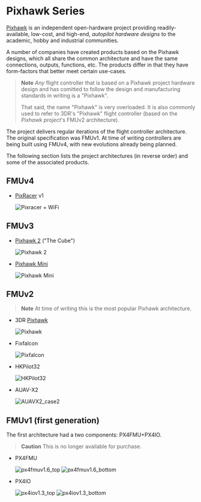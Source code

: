 # Pixhawk Series

[Pixhawk](https://pixhawk.org/) is an independent open-hardware project providing readily-available, low-cost, and high-end, *autopilot 
hardware designs* to the academic, hobby and industrial communities. 

A number of companies have created products based on the Pixhawk designs, 
which all share the common architecture and have the same connections, outputs, functions, etc. 
The products differ in that they have form-factors that better meet certain use-cases.

> **Note** *Any* flight controller that is based on a Pixhawk project hardware design and has comitted to follow the design and manufacturing standards in writing is a "Pixhawk".
>
>  That said, the name "Pixhawk" is very overloaded. It is also commonly used to 
  refer to 3DR's "Pixhawk" flight controller (based on the *Pixhawk project*'s 
  FMUv2 architecture). 

The project delivers regular iterations of the flight controller architecture. The original
specification was FMUv1. At time of writing controllers are being built using FMUv4, 
with new evolutions already being planned.

The following section lists the project architectures (in reverse order) and some of the associated 
products.

## FMUv4

- [PixRacer](pixracer.md) v1

  ![Pixracer + WiFi](../../images/pixracer_wifi.jpg)

## FMUv3

- [Pixhawk 2](https://pixhawk.org/modules/pixhawk2) ("The Cube")

  ![Pixhawk 2](../../images/pixhawk2_cube_hero.jpg)
  
- [Pixhawk Mini](pixhawk_mini.md)

  ![Pixhawk Mini](../../images/pixhawk_mini_hero.jpg)


## FMUv2

> **Note** At time of writing this is the most popular Pixhawk architecture.


- 3DR [Pixhawk](pixhawk.md)

  ![Pixhawk](../../images/pixhawk_logo_view.jpg)
  
- Fixfalcon

  ![Pixfalcon](../../images/pixfalcon_flight_controller_high.jpg)

- HKPilot32

  ![HKPilot32](../../images/hkpilot32_flight_controller.jpg)

- AUAV-X2

  ![AUAVX2_case2](../../images/auavx2_case2.jpg)
  

## FMUv1 (first generation)

The first architecture had a two components: PX4FMU+PX4IO. 

> **Caution** This is no longer available for purchase.

- PX4FMU

  ![px4fmuv1.6_top](../../images/px4fmuv1.6_top.png) ![px4fmuv1.6_bottom](../../images/px4fmuv1.6_bottom.png)

- PX4IO

  ![px4iov1.3_top](../../images/px4iov1.3_top.png) ![px4iov1.3_bottom](../../images/px4iov1.3_bottom.png)

